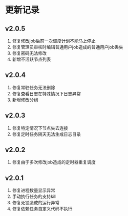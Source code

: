 # 更新记录

## v2.0.5

1. 修复修改job后前一次调度计划不能马上停止
2. 修复管理员审核时编辑普通用户job造成的普通用户job丢失
3. 修复密码无法修改
4. 新增不活跃节点列表

## v2.0.4

1. 修复常驻任务无法删除
2. 修复查看日志在特殊情况下日志异常
3. 新增修改分组

## v2.0.3

1. 修复特定情况下节点失去连接  
2. 修复定时任务隔天无法生成日志目录

## v2.0.2

1. 修复由于多次修改job造成的定时器重复调度

## v2.0.1

1. 修复进程数量显示异常  
2. 手动执行任务的支持kill  
3. 修复死锁造成的运行异常  
4. 修复依赖任务自定义代码不执行
